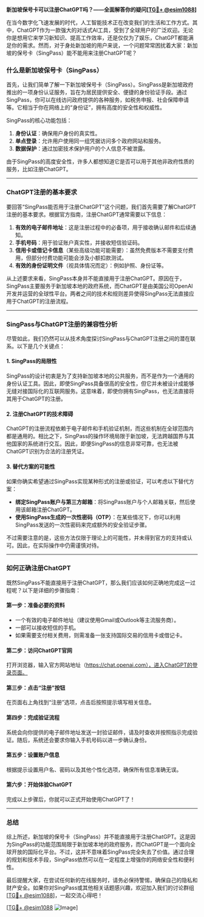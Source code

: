 **新加坡保号卡可以注册ChatGPT吗？——全面解答你的疑问[[TG💪+ @esim1088](https://t.me/s/esim1088)]**

在当今数字化飞速发展的时代，人工智能技术正在改变我们的生活和工作方式。其中，ChatGPT作为一款强大的对话式AI工具，受到了全球用户的广泛欢迎。无论你是想用它来学习新知识、提高工作效率，还是仅仅为了娱乐，ChatGPT都能满足你的需求。然而，对于身处新加坡的用户来说，一个问题常常困扰着大家：新加坡的保号卡（SingPass）能不能用来注册ChatGPT呢？

### 什么是新加坡保号卡（SingPass）

首先，让我们简单了解一下新加坡保号卡（SingPass）。SingPass是新加坡政府推出的一项身份认证服务，旨在为居民提供安全、便捷的身份验证手段。通过SingPass，你可以在线访问政府提供的各种服务，如税务申报、社会保障申请等。它相当于你在网络上的“身份证”，拥有高度的安全性和权威性。

SingPass的核心功能包括：

1. **身份认证**：确保用户身份的真实性。
2. **单点登录**：允许用户使用同一组凭据访问多个政府网站和服务。
3. **数据保护**：通过加密技术保护用户的个人信息不被泄露。

由于SingPass的高度安全性，许多人都想知道它是否可以用于其他非政府性质的服务，比如注册ChatGPT。

---

### ChatGPT注册的基本要求

要回答“SingPass能否用于注册ChatGPT”这个问题，我们首先需要了解ChatGPT注册的基本要求。根据官方指南，注册ChatGPT通常需要以下信息：

1. **有效的电子邮件地址**：这是注册过程中的必备项，用于接收确认邮件和后续通知。
2. **手机号码**：用于验证账户真实性，并接收短信验证码。
3. **信用卡或借记卡信息**（某些高级功能可能需要）：虽然免费版本不需要支付费用，但部分付费功能可能会涉及小额扣款测试。
4. **有效的身份证明文件**（视具体情况而定）：例如护照、身份证等。

从上述要求来看，SingPass本身并不能直接用于注册ChatGPT。原因在于，SingPass主要服务于新加坡本地的政府系统，而ChatGPT是由美国公司OpenAI开发并运营的全球性平台。两者之间的技术和规则差异使得SingPass无法直接应用于ChatGPT的注册流程。

---

### SingPass与ChatGPT注册的兼容性分析

尽管如此，我们仍然可以从技术角度探讨SingPass与ChatGPT注册之间的潜在联系。以下是几个关键点：

#### 1. SingPass的局限性
SingPass的设计初衷是为了支持新加坡本地的公共服务，而不是作为一个通用的身份认证工具。因此，即使SingPass具备很高的安全性，但它并未被设计成能够无缝对接国际化的互联网服务。这意味着，即使你拥有SingPass，也无法直接将其用于ChatGPT的注册。

#### 2. 注册ChatGPT的技术障碍
ChatGPT的注册流程依赖于电子邮件和手机验证机制，而这些机制在全球范围内都是通用的。相比之下，SingPass的操作环境局限于新加坡，无法跨越国界与其他国家的系统进行交互。因此，即便SingPass的信息非常可靠，也无法被ChatGPT识别为合法的注册凭证。

#### 3. 替代方案的可能性
如果你确实希望通过SingPass实现某种形式的注册或验证，可以考虑以下替代方案：
- **绑定SingPass账户与第三方邮箱**：将SingPass账户与个人邮箱关联，然后使用该邮箱注册ChatGPT。
- **使用SingPass生成的一次性密码（OTP）**：在某些情况下，你可以利用SingPass发送的一次性密码来完成额外的安全验证步骤。

不过需要注意的是，这些方法仅限于理论上的可能性，并未得到官方的支持或认可。因此，在实际操作中仍需谨慎对待。

---

### 如何正确注册ChatGPT

既然SingPass不能直接用于注册ChatGPT，那么我们应该如何正确地完成这一过程呢？以下是详细的步骤指南：

#### 第一步：准备必要的资料
- 一个有效的电子邮件地址（建议使用Gmail或Outlook等主流服务商）。
- 一部可以接收短信的手机。
- 如果需要支付相关费用，则需准备一张支持国际交易的信用卡或借记卡。

#### 第二步：访问ChatGPT官网
打开浏览器，输入官方网站地址（https://chat.openai.com），进入ChatGPT的登录页面。

#### 第三步：点击“注册”按钮
在页面右上角找到“注册”选项，点击后按照提示填写相关信息。

#### 第四步：完成验证流程
系统会向你提供的电子邮件地址发送一封验证邮件，请及时查收并按照指示完成验证。随后，系统还会要求你输入手机号码以进一步确认身份。

#### 第五步：设置账户信息
根据提示设置用户名、密码以及其他个性化选项，确保所有信息准确无误。

#### 第六步：开始体验ChatGPT
完成以上步骤后，你就可以正式开始使用ChatGPT了！

---

### 总结

综上所述，新加坡的保号卡（SingPass）并不能直接用于注册ChatGPT。这是因为SingPass的功能范围局限于新加坡本地的政府服务，而ChatGPT是一个面向全球开放的国际化平台。不过，这并不意味着SingPass完全失去了价值。通过合理的规划和技术手段，SingPass依然可以在一定程度上增强你的网络安全性和便利性。

最后提醒大家，在尝试任何新的在线服务时，请务必保持警惕，确保自己的隐私和财产安全。如果你对SingPass或其他相关话题感兴趣，欢迎加入我们的讨论群组[[TG💪+ @esim1088](https://t.me/s/esim1088)]，一起交流心得吧！

[[TG💪+ @esim1088](https://t.me/s/esim1088) ![Image](https://i.postimg.cc/4NQfJmqS/Snipaste-2025-05-13-00-14-12.png)]